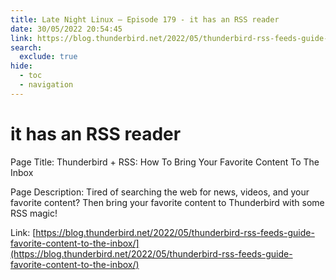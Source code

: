 ```yaml
---
title: Late Night Linux – Episode 179 - it has an RSS reader
date: 30/05/2022 20:54:45
link: https://blog.thunderbird.net/2022/05/thunderbird-rss-feeds-guide-favorite-content-to-the-inbox/
search:
  exclude: true
hide:
  - toc
  - navigation
---
```


# it has an RSS reader

Page Title: Thunderbird + RSS: How To Bring Your Favorite Content To The Inbox

Page Description: Tired of searching the web for news, videos, and your favorite content? Then bring your favorite content to Thunderbird with some RSS magic! 

Link: [https://blog.thunderbird.net/2022/05/thunderbird-rss-feeds-guide-favorite-content-to-the-inbox/](https://blog.thunderbird.net/2022/05/thunderbird-rss-feeds-guide-favorite-content-to-the-inbox/)